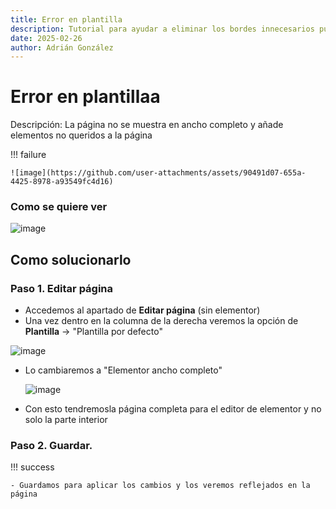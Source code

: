 ```yaml
---
title: Error en plantilla
description: Tutorial para ayudar a eliminar los bordes innecesarios puestos por elementor en las páginas al añadirlas con un tema
date: 2025-02-26
author: Adrián González
---
```


# Error en plantillaa
Descripción: La página no se muestra en ancho completo y añade elementos no queridos a la página

!!! failure
    
    ![image](https://github.com/user-attachments/assets/90491d07-655a-4425-8978-a93549fc4d16)

### Como se quiere ver
![image](https://github.com/user-attachments/assets/1e1ae5b6-d3ff-4ec9-b473-8697cb6fc9aa)


## Como solucionarlo

### Paso 1. Editar página
- Accedemos al apartado de **Editar página** (sin elementor)
- Una vez dentro en la columna de la derecha veremos la opción de **Plantilla** -> "Plantilla por defecto"

 ![image](https://github.com/user-attachments/assets/fe83c5de-129b-40cc-8c74-31a08f113788)

 - Lo cambiaremos a "Elementor ancho completo"
   
   ![image](https://github.com/user-attachments/assets/eac33f45-78fd-4a74-b9f3-7b4c9efd730c)

- Con esto tendremosla página completa para el editor de elementor y no solo la parte interior

### Paso 2. Guardar.
!!! success

    - Guardamos para aplicar los cambios y los veremos reflejados en la página
